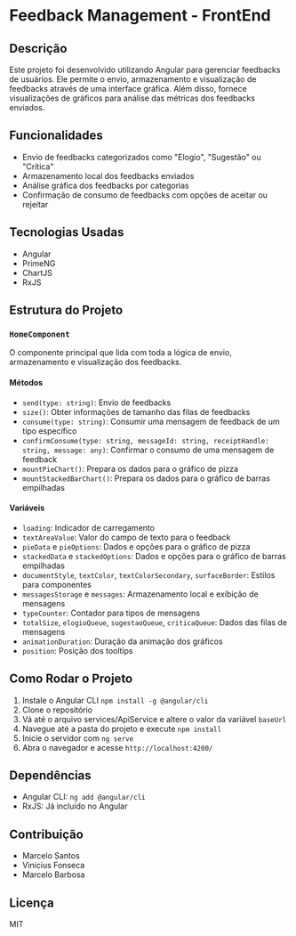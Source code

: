 <div>
   <h1>Feedback Management - FrontEnd</h1>
   <h2>Descrição</h2>
   <p>Este projeto foi desenvolvido utilizando Angular para gerenciar feedbacks de usuários. Ele permite o envio, armazenamento e visualização de feedbacks através de uma interface gráfica. Além disso, fornece visualizações de gráficos para análise das métricas dos feedbacks enviados.</p>
   <h2>Funcionalidades</h2>
   <ul>
      <li>Envio de feedbacks categorizados como "Elogio", "Sugestão" ou "Crítica"</li>
      <li>Armazenamento local dos feedbacks enviados</li>
      <li>Análise gráfica dos feedbacks por categorias</li>
      <li>Confirmação de consumo de feedbacks com opções de aceitar ou rejeitar</li>
   </ul>
   <h2>Tecnologias Usadas</h2>
   <ul>
      <li>Angular</li>
      <li>PrimeNG</li>
      <li>ChartJS</li>
      <li>RxJS</li>
   </ul>
   <h2>Estrutura do Projeto</h2>
   <h3><code>HomeComponent</code></h3>
   <p>O componente principal que lida com toda a lógica de envio, armazenamento e visualização dos feedbacks.</p>
   <h4>Métodos</h4>
   <ul>
      <li><code>send(type: string)</code>: Envio de feedbacks</li>
      <li><code>size()</code>: Obter informações de tamanho das filas de feedbacks</li>
      <li><code>consume(type: string)</code>: Consumir uma mensagem de feedback de um tipo específico</li>
      <li><code>confirmConsume(type: string, messageId: string, receiptHandle: string, message: any)</code>: Confirmar o consumo de uma mensagem de feedback</li>
      <li><code>mountPieChart()</code>: Prepara os dados para o gráfico de pizza</li>
      <li><code>mountStackedBarChart()</code>: Prepara os dados para o gráfico de barras empilhadas</li>
   </ul>
   <h4>Variáveis</h4>
   <ul>
      <li><code>loading</code>: Indicador de carregamento</li>
      <li><code>textAreaValue</code>: Valor do campo de texto para o feedback</li>
      <li><code>pieData</code> e <code>pieOptions</code>: Dados e opções para o gráfico de pizza</li>
      <li><code>stackedData</code> e <code>stackedOptions</code>: Dados e opções para o gráfico de barras empilhadas</li>
      <li><code>documentStyle</code>, <code>textColor</code>, <code>textColorSecondary</code>, <code>surfaceBorder</code>: Estilos para componentes</li>
      <li><code>messagesStorage</code> e <code>messages</code>: Armazenamento local e exibição de mensagens</li>
      <li><code>typeCounter</code>: Contador para tipos de mensagens</li>
      <li><code>totalSize</code>, <code>elogioQueue</code>, <code>sugestaoQueue</code>, <code>criticaQueue</code>: Dados das filas de mensagens</li>
      <li><code>animationDuration</code>: Duração da animação dos gráficos</li>
      <li><code>position</code>: Posição dos tooltips</li>
   </ul>
   <h2>Como Rodar o Projeto</h2>
   <ol>
      <li>Instale o Angular CLI <code>npm install -g @angular/cli</code></li>
      <li>Clone o repositório</li>
      <li>Vá até o arquivo services/ApiService e altere o valor da variável <code>baseUrl</code></li>
      <li>Navegue até a pasta do projeto e execute <code>npm install</code></li>
      <li>Inicie o servidor com <code>ng serve</code></li>
      <li>Abra o navegador e acesse <code>http://localhost:4200/</code></li>
   </ol>
   <h2>Dependências</h2>
   <ul>
      <li>Angular CLI: <code>ng add @angular/cli</code></li>
      <li>RxJS: Já incluído no Angular</li>
   </ul>
   <h2>Contribuição</h2>
   <ul>
      <li>Marcelo Santos</li>
      <li>Vinicius Fonseca</li>
      <li>Marcelo Barbosa</li>
   </ul>
   <h2>Licença</h2>
   <p>MIT</p>
</div>